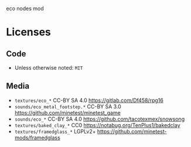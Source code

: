 
eco nodes mod

# Licenses

## Code

* Unless otherwise noted: `MIT`

## Media

* `textures/eco_*` CC-BY SA 4.0 https://gitlab.com/Df458/rpg16
* `sounds/eco_metal_footstep.*` CC-BY SA 3.0 https://github.com/minetest/minetest_game
* `sounds/eco_*` CC-BY SA 4.0 https://github.com/tacotexmex/snowsong
* `textures/baked_clay_*` CC0 https://notabug.org/TenPlus1/bakedclay
* `textures/framedglass_*` LGPLv2+ https://github.com/minetest-mods/framedglass